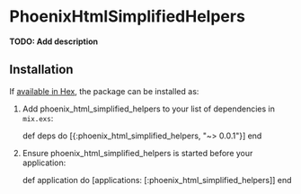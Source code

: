 # PhoenixHtmlSimplifiedHelpers

**TODO: Add description**

## Installation

If [available in Hex](https://hex.pm/docs/publish), the package can be installed as:

  1. Add phoenix_html_simplified_helpers to your list of dependencies in `mix.exs`:

        def deps do
          [{:phoenix_html_simplified_helpers, "~> 0.0.1"}]
        end

  2. Ensure phoenix_html_simplified_helpers is started before your application:

        def application do
          [applications: [:phoenix_html_simplified_helpers]]
        end

